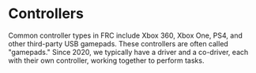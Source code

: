 # Controllers

Common controller types in FRC include Xbox 360, Xbox One, PS4, and other third-party USB gamepads. These controllers are often called "gamepads." Since 2020, we typically have a driver and a co-driver, each with their own controller, working together to perform tasks.
